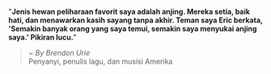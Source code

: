 "**Jenis hewan peliharaan favorit saya adalah anjing. Mereka setia, baik hati, dan menawarkan kasih sayang tanpa akhir. Teman saya Eric berkata, 'Semakin banyak orang yang saya temui, semakin saya menyukai anjing saya.' Pikiran lucu.**"

> ~ _By Brendon Urie_  
Penyanyi, penulis lagu, dan musisi Amerika
